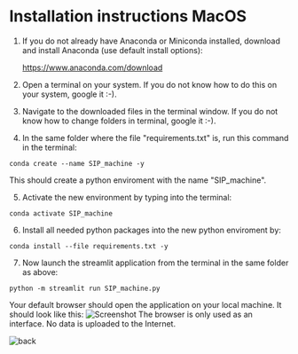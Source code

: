 # Installation instructions MacOS

1. If you do not already have Anaconda or Miniconda installed, download and install Anaconda (use default install options):

	https://www.anaconda.com/download

2. Open a terminal on your system. If you do not know how to do this on your system, google it :-).

3. Navigate to the downloaded files in the terminal window. If you do not know how to change folders in terminal, google it :-). 

4. In the same folder where the file "requirements.txt" is, run this command in the terminal:

```shell
conda create --name SIP_machine -y
```

This should create a python enviroment with the name "SIP_machine".  


5. Activate the new environment by typing into the terminal:

```shell
conda activate SIP_machine
```

6. Install all needed python packages into the new python enviroment by:

```shell
conda install --file requirements.txt -y
```
	
7. Now launch the streamlit application from the terminal in the same folder as above:

```shell
python -m streamlit run SIP_machine.py
```


Your default browser should open the application on your local machine. It should look like this: 
![Screenshot](https://github.com/RBartho/SIPmachine/tree/main/images/toolbox_screenshot.png)
The browser is only used as an interface. No data is uploaded to the Internet.

![back](https://github.com/RBartho/SIPmachine)

